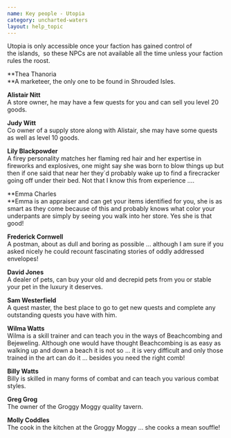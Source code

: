 ```yaml
---
name: Key people - Utopia
category: uncharted-waters
layout: help_topic
---
```

Utopia is only accessible once your faction has gained control of the islands,  so these NPCs are not available all the time unless your faction rules the roost.

**Thea Thanoria  
**A marketeer, the only one to be found in Shrouded Isles.

**Alistair Nitt**  
A store owner, he may have a few quests for you and can sell you level 20 goods.

**Judy Witt**  
Co owner of a supply store along with Alistair, she may have some quests as well as level 10 goods.

**Lily Blackpowder**  
A firey personality matches her flaming red hair and her expertise in fireworks and explosives, one might say she was born to blow things up but then if one said that near her they\`d probably wake up to find a firecracker going off under their bed. Not that I know this from experience ....

**Emma Charles  
**Emma is an appraiser and can get your items identified for you, she is as smart as they come because of this and probably knows what color your underpants are simply by seeing you walk into her store. Yes she is that good!

**Frederick Cornwell**  
A postman, about as dull and boring as possible ... although I am sure if you asked nicely he could recount fascinating stories of oddly addressed envelopes!

**David Jones**  
A dealer of pets, can buy your old and decrepid pets from you or stable your pet in the luxury it deserves.

**Sam Westerfield**  
A quest master, the best place to go to get new quests and complete any outstanding quests you have with him.

**Wilma Watts**  
Wilma is a skill trainer and can teach you in the ways of Beachcombing and Bejeweling. Although one would have thought Beachcombing is as easy as walking up and down a beach it is not so ... it is very difficult and only those trained in the art can do it ... besides you need the right comb!

**Billy Watts**  
Billy is skilled in many forms of combat and can teach you various combat styles.

**Greg Grog**  
The owner of the Groggy Moggy quality tavern.

**Molly Coddles**  
The cook in the kitchen at the Groggy Moggy ... she cooks a mean souffle!
